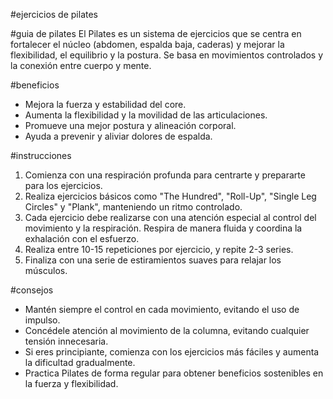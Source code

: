 #ejercicios de pilates

#guia de pilates
El Pilates es un sistema de ejercicios que se centra en fortalecer el núcleo (abdomen, espalda baja, caderas) y mejorar la flexibilidad, el equilibrio y la postura. Se basa en movimientos controlados y la conexión entre cuerpo y mente.

#beneficios
- Mejora la fuerza y estabilidad del core.
- Aumenta la flexibilidad y la movilidad de las articulaciones.
- Promueve una mejor postura y alineación corporal.
- Ayuda a prevenir y aliviar dolores de espalda.

#instrucciones
1. Comienza con una respiración profunda para centrarte y prepararte para los ejercicios.
2. Realiza ejercicios básicos como "The Hundred", "Roll-Up", "Single Leg Circles" y "Plank", manteniendo un ritmo controlado.
3. Cada ejercicio debe realizarse con una atención especial al control del movimiento y la respiración. Respira de manera fluida y coordina la exhalación con el esfuerzo.
4. Realiza entre 10-15 repeticiones por ejercicio, y repite 2-3 series.
5. Finaliza con una serie de estiramientos suaves para relajar los músculos.

#consejos
- Mantén siempre el control en cada movimiento, evitando el uso de impulso.
- Concédele atención al movimiento de la columna, evitando cualquier tensión innecesaria.
- Si eres principiante, comienza con los ejercicios más fáciles y aumenta la dificultad gradualmente.
- Practica Pilates de forma regular para obtener beneficios sostenibles en la fuerza y flexibilidad.
